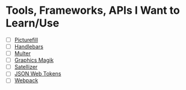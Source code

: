 # Tools, Frameworks, APIs I Want to Learn/Use

- [ ] [Picturefill](http://scottjehl.github.io/picturefill/)
- [ ] [Handlebars](http://handlebarsjs.com/)
- [ ] [Multer](https://github.com/expressjs/multer)
- [ ] [Graphics Magik](http://aheckmann.github.io/gm/)
- [ ] [Satellizer](https://github.com/sahat/satellizer)
- [ ] [JSON Web Tokens](https://jwt.io/)
- [ ] [Webpack](https://webpack.github.io/)